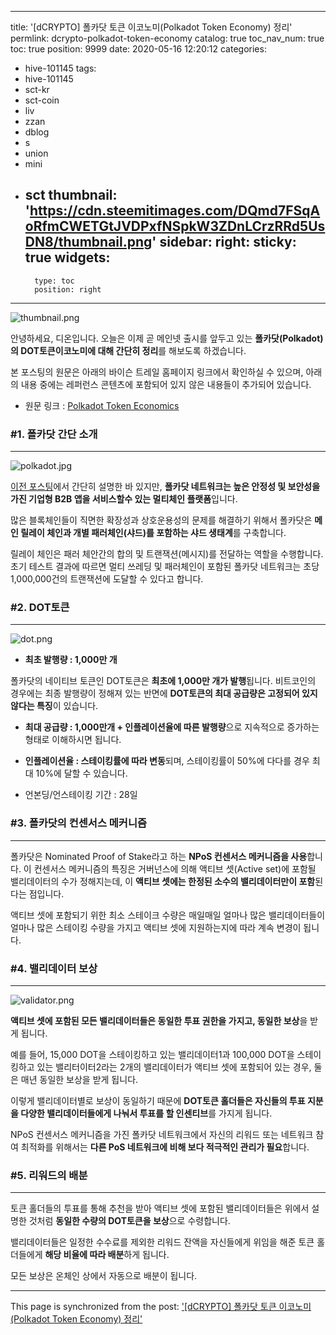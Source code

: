 
---
title: '[dCRYPTO] 폴카닷 토큰 이코노미(Polkadot Token Economy) 정리'
permlink: dcrypto-polkadot-token-economy
catalog: true
toc_nav_num: true
toc: true
position: 9999
date: 2020-05-16 12:20:12
categories:
- hive-101145
tags:
- hive-101145
- sct-kr
- sct-coin
- liv
- zzan
- dblog
- s
- union
- mini
- sct
thumbnail: 'https://cdn.steemitimages.com/DQmd7FSqAoRfmCWETGtJVDPxfNSpkW3ZDnLCrzRRd5UsDN8/thumbnail.png'
sidebar:
    right:
        sticky: true
widgets:
    -
        type: toc
        position: right
---


![thumbnail.png](https://cdn.steemitimages.com/DQmd7FSqAoRfmCWETGtJVDPxfNSpkW3ZDnLCrzRRd5UsDN8/thumbnail.png)

안녕하세요, 디온입니다. 오늘은 이제 곧 메인넷 출시를 앞두고 있는 **폴카닷(Polkadot)의 DOT토큰이코노미에 대해 간단히 정리**를 해보도록 하겠습니다.

본 포스팅의 원문은 아래의 바이슨 트레일 홈페이지 링크에서 확인하실 수 있으며, 아래의 내용 중에는 레퍼런스 콘텐츠에 포함되어 있지 않은 내용들이 추가되어 있습니다.

- 원문 링크 : [Polkadot Token Economics](https://bisontrails.co/polkadot-token-economics/)


### #1. 폴카닷 간단 소개
---

![polkadot.jpg](https://cdn.steemitimages.com/DQmY7pqNcJCJn6i7YyjzVPtGvge1u2tJxg61xLRMXph6KQU/polkadot.jpg)

[이전 포스팅](https://steemit.com/hive-101145/@donekim/dcrypto-cousin-chain-dot-vs-ksm)에서 간단히 설명한 바 있지만, **폴카닷 네트워크는 높은 안정성 및 보안성을 가진 기업형 B2B 앱을 서비스할수 있는 멀티체인 플랫폼**입니다.

많은 블록체인들이 직면한 확장성과 상호운용성의 문제를 해결하기 위해서 폴카닷은 **메인 릴레이 체인과 개별 패러체인(샤드)를 포함하는 샤드 생태계**를 구축합니다. 

릴레이 체인은 패러 체안간의 합의 및 트랜잭션(메시지)를 전달하는 역할을 수행합니다. 초기 테스트 결과에 따르면 멀티 쓰레딩 및 패러체인이 포함된 폴카닷 네트워크는 초당 1,000,000건의 트랜잭션에 도달할 수 있다고 합니다.


### #2. DOT토큰
---
![dot.png](https://cdn.steemitimages.com/DQmWNztgKnpQzLiwV8tT2DCqpneuEBQ1Shterg49KVr2rUJ/dot.png)

- **최초 발행량 : 1,000만 개**

폴카닷의 네이티브 토큰인 DOT토큰은 **최초에 1,000만 개가 발행**됩니다. 비트코인의 경우에는 최종 발행량이 정해져 있는 반면에 **DOT토큰의 최대 공급량은 고정되어 있지 않다는 특징**이 있습니다.

- **최대 공급량 : 1,000만개 + 인플레이션율에 따른 발행량**으로 지속적으로 증가하는 형태로 이해하시면 됩니다.

- **인플레이션율 : 스테이킹률에 따라 변동**되며, 스테이킹률이 50%에 다다를 경우 최대 10%에 달할 수 있습니다.

- 언본딩/언스테이킹 기간 : 28일


### #3. 폴카닷의 컨센서스 메커니즘
---

폴카닷은 Nominated Proof of Stake라고 하는 **NPoS 컨센서스 메커니즘을 사용**합니다. 이 컨센서스 메커니즘의 특징은 거버넌스에 의해 액티브 셋(Active set)에 포함될 밸리데이터의 수가 정해지는데, 이 **액티브 셋에는 한정된 소수의 밸리데이터만이 포함**된다는 점입니다. 

액티브 셋에 포함되기 위한 최소 스테이크 수량은 매일매일 얼마나 많은 밸리데이터들이 얼마나 많은 스테이킹 수량을 가지고 액티브 셋에 지원하는지에 따라 계속 변경이 됩니다. 

 ### #4. 밸리데이터 보상
---
![validator.png](https://cdn.steemitimages.com/DQmVn4eUNaXhXNEQy6FLQCx3jyAFCaoz7m51kdXqXx7aoZA/validator.png)

**액티브 셋에 포함된 모든 밸리데이터들은 동일한 투표 권한을 가지고, 동일한 보상**을 받게 됩니다. 

예를 들어, 15,000 DOT을 스테이킹하고 있는 밸리데이터1과 100,000 DOT을 스테이킹하고 있는 밸리터이터2라는 2개의 밸리데이터가 액티브 셋에 포함되어 있는 경우, 둘은 매년 동일한 보상을 받게 됩니다.

이렇게 밸리데이터별로 보상이 동일하기 때문에 **DOT토큰 홀더들은 자신들의 투표 지분을 다양한 밸리데이터들에게 나눠서 투표를 할 인센티브**를 가지게 됩니다.

NPoS 컨센서스 메커니즘을 가진 폴카닷 네트워크에서 자신의 리워드 또는 네트워크 참여 최적화를 위해서는 **다른 PoS 네트워크에 비해 보다 적극적인 관리가 필요**합니다.

### #5. 리워드의 배분
---

토큰 홀더들의 투표를 통해 추천을 받아 액티브 셋에 포함된 밸리데이터들은 위에서 설명한 것처럼 **동일한 수량의 DOT토큰을 보상**으로 수령합니다.

밸리데이터들은 일정한 수수료를 제외한 리워드 잔액을 자신들에게 위임을 해준 토큰 홀더들에게 **해당 비율에 따라 배분**하게 됩니다.

모든 보상은 온체인 상에서 자동으로 배분이 됩니다.

- - -

This page is synchronized from the post: ['[dCRYPTO] 폴카닷 토큰 이코노미(Polkadot Token Economy) 정리'](https://steemit.com/@donekim/dcrypto-polkadot-token-economy)
